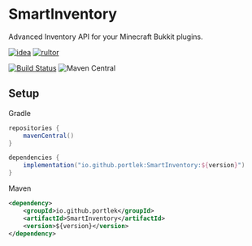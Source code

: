 # SmartInventory

Advanced Inventory API for your Minecraft Bukkit plugins.

[![idea](https://www.elegantobjects.org/intellij-idea.svg)](https://www.jetbrains.com/idea/) [![rultor](https://www.rultor.com/b/yegor256/rultor)](https://www.rultor.com/p/portlek/SmartInventory)

[![Build Status](https://travis-ci.com/portlek/SmartInventory.svg?branch=master)](https://travis-ci.com/portlek/SmartInventory) ![Maven Central](https://img.shields.io/maven-central/v/io.github.portlek/SmartInventory?label=version)

## Setup

Gradle

```gradle
repositories {
    mavenCentral()
}

dependencies {
    implementation("io.github.portlek:SmartInventory:${version}")
}
```

Maven

```xml
<dependency>
    <groupId>io.github.portlek</groupId>
    <artifactId>SmartInventory</artifactId>
    <version>${version}</version>
</dependency>
```

